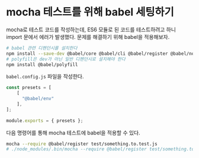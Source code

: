# mocha 테스트를 위해 babel 세팅하기

mocha로 테스트 코드를 작성하는데, ES6 모듈로 된 코드를 테스트하려고 하니 import 문에서 에러가 발생했다. 
문제를 해결하기 위해 babel을 적용해보자.

```bash
# babel 관련 디펜던시를 설치한다
npm install --save-dev @babel/core @babel/cli @babel/register @babel/node @babel/preset-env @babel/polyfill
# polyfill은 dev가 아닌 일반 디펜던시로 설치해야 한다
npm install @babel/polyfill
```

`babel.config.js` 파일을 작성한다.

```javascript
const presets = [
    [
      "@babel/env"
    ],
];
  
module.exports = { presets };
```

다음 명령어를 통해 mocha 테스트에 babel을 적용할 수 있다.

```bash
mocha --require @babel/register test/something.to.test.js
# ./node_modules/.bin/mocha --require @babel/register test/something.to.test.js
```
